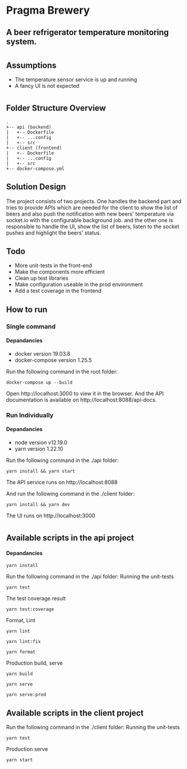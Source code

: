 # Pragma Brewery

## A beer refrigerator temperature monitoring system.
#
## Assumptions
- The temperature sensor service is up and running
- A fancy UI is not expected
#
## Folder Structure Overview
```
.
+-- api (backend)
|   +-- Dockerfile
|   +-- ...config
|   +-- src
+-- client (frontend)
|   +-- Dockerfile
|   +-- ...config
|   +-- src
+-- docker-compose.yml
```

## Solution Design
The project consists of two projects. One handles the backend part and tries to provide APIs which are needed for the client to show the list of beers and also push the notification with new beers' temperature via socket.io with the configurable background job. and the other one is responsible to handle the UI, show the list of beers, listen to the socket pushes and highlight the beers' status.

## Todo
- More unit-tests in the front-end
- Make the components more efficient
- Clean up test libraries
- Make configuration useable in the prod environment
- Add a test coverage in the frontend


## How to run
### Single command
#### Depandancies
- docker version 19.03.8
- docker-compose version 1.25.5

Run the following command in the root folder:
```
docker-compose up --build
```

Open http://localhost:3000 to view it in the browser.
And the API documentation is available on http://localhost:8088/api-docs.
### Run Individually

#### Depandancies

- node version v12.19.0
- yarn version 1.22.10

Run the following command in the ./api folder:
```
yarn install && yarn start
```
The API service runs on http://localhost:8088

And run the following command in the ./client folder:
```
yarn install && yarn dev
```
The UI runs on http://localhost:3000

#

## Available scripts in the api project
#### Depandancies
```
yarn install
```
Run the following command in the ./api folder:
Running the unit-tests

```
yarn test
```
The test coverage result
```
yarn test:coverage
```
Format, Lint
```
yarn lint
```
```
yarn lint:fix
```
```
yarn format
```
Production build, serve
```
yarn build
```
```
yarn serve
```
```
yarn serve:prod
```

## Available scripts in the client project
Run the following command in the ./client folder:
Running the unit-tests

```
yarn test
```
Production serve
```
yarn start
```
